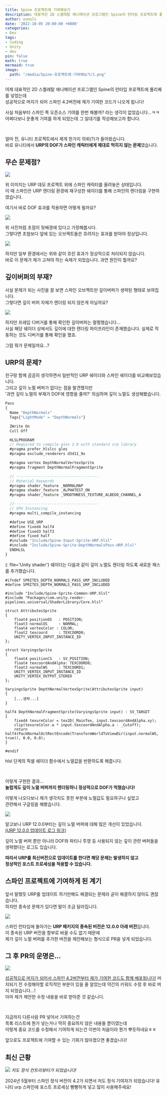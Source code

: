 ```yaml
---
title: Spine 프로젝트에 기여해보기
description: 대표적인 2D 스켈레탈 애니메이션 프로그램인 Spine의 런타임 프로젝트에 풀리퀘를 넣었는데...
author: ounols
date: '2022-10-05 20:00:00 +0800'
categories:
- Dev
tags:
- Coding
- Unity
- dev
pin: false
math: true
mermaid: true
image:
  path: "/media/Spine-프로젝트에-기여해보기/1.png"
---
```


어제 대표적인 2D 스켈레탈 애니메이션 프로그램인 Spine의 런타임 프로젝트에 풀리퀘를 넣었는데<br/>
성공적으로 머지가 되어 스파인 4.2버전에 제가 기여한 코드가 나오게 됩니다!


사실 처음부터 스파인 쪽 오픈소스 기여를 한번 해볼까? 라는 생각이 없었습니다...ㅋㅋ<br/>
어쩌다보니 운좋게 기여를 하게 되었는데 그 일대기를 작성해보고자 합니다.

<br/>


얼마 전, 유니티 프로젝트에서 제게 한가지 의뢰(?)가 들어왔습니다.<br/>
바로 유니티에서 **URP의 DOF가 스파인 캐릭터에게 제대로 먹히지 않는 문제**였습니다.

## 무슨 문제점?

![](/media/Spine-프로젝트에-기여해보기/1.png)

위 이미지는 URP 데모 프로젝트 위에 스파인 캐릭터를 올려놓은 상태입니다.<br/>
이 때 스파인은 URP 렌더링 환경에 재구성한 쉐이더를 통해 스파인의 렌더링을 구현하였습니다.

여기서 바로 DOF 효과를 적용하면 어떻게 될까요?

![](/media/Spine-프로젝트에-기여해보기/2.png)

위 사진처럼 초점이 뒷배경에 있다고 가정해봅시다.<br/>
그렇다면 초첨보다 앞에 있는 오브젝트들은 흐려지는 효과를 받아야 정상입니다.


![](/media/Spine-프로젝트에-기여해보기/3.png)

하지만 일부 환경에서는 위와 같이 흐린 효과가 정상적으로 처리되지 않습니다.<br/>
바로 이 문제가 제가 고쳐야 하는 숙제가 되었습니다. 과연 원인이 뭘까요?


## 깊이버퍼의 부재?

사실 문제가 되는 사진을 잘 보면 스파인 오브젝트만 깊이버퍼가 생략된 형태로 보여집니다.<br/>
그렇다면 깊이 버퍼 자체가 렌더링 되지 않은게 아닐까요?

![](/media/Spine-프로젝트에-기여해보기/4.png)

하지만 프레임 디버거를 통해 확인한 깊이버퍼는 멀쩡했습니다...<br/>
사실 해당 쉐이더 상에서도 깊이에 대한 렌더링 파이프라인이 존재했습니다. 실제로 작동하는 것도 디버거를 통해 확인을 했죠.

그럼 뭐가 문제일까요...?


## URP의 문제?

친구랑 함께 곰곰히 생각하면서 일반적인 URP 쉐이더와 스파인 쉐이더를 비교해보았습니다.<br/>
그리고 깊이 노멀 버퍼가 없다는 점을 발견했지만<br/>
'과연 깊이 노멀의 부재가 DOF에 영향을 줄까?' 의심하며 깊이 노멀도 생성해봤습니다.

```jsx
Pass
{
  Name "DepthNormals"
  Tags{"LightMode" = "DepthNormals"}

  ZWrite On
  Cull Off

  HLSLPROGRAM
  // Required to compile gles 2.0 with standard srp library
  #pragma prefer_hlslcc gles
  #pragma exclude_renderers d3d11_9x

  #pragma vertex DepthNormalVertexSprite
  #pragma fragment DepthNormalFragmentSprite

  // -------------------------------------
  // Material Keywords
  #pragma shader_feature _NORMALMAP
  #pragma shader_feature _ALPHATEST_ON
  #pragma shader_feature _SMOOTHNESS_TEXTURE_ALBEDO_CHANNEL_A

  //--------------------------------------
  // GPU Instancing
  #pragma multi_compile_instancing

  #define USE_URP
  #define fixed4 half4
  #define fixed3 half3
  #define fixed half
  #include "Include/Spine-Input-Sprite-URP.hlsl"
  #include "Include/Spine-Sprite-DepthNormalsPass-URP.hlsl"
  ENDHLSL
}

```
{: file='Unity shader'}
쉐이더는 다음과 같이 깊이 노멀도 렌더링 하도록 새로운 패스를 추가했습니다.

```hlsl
#ifndef SPRITES_DEPTH_NORMALS_PASS_URP_INCLUDED
#define SPRITES_DEPTH_NORMALS_PASS_URP_INCLUDED

#include "Include/Spine-Sprite-Common-URP.hlsl"
#include "Packages/com.unity.render-pipelines.universal/ShaderLibrary/Core.hlsl"

struct AttributesSprite
{
	float4 positionOS   : POSITION;
	float3 normalOS     : NORMAL;
	float4 vertexColor : COLOR;
	float2 texcoord     : TEXCOORD0;
	UNITY_VERTEX_INPUT_INSTANCE_ID
};

struct VaryingsSprite
{
	float4 positionCS   : SV_POSITION;
	float4 texcoordAndAlpha: TEXCOORD0;
	float3 normalWS     : TEXCOORD1;
	UNITY_VERTEX_INPUT_INSTANCE_ID
	UNITY_VERTEX_OUTPUT_STEREO
};

VaryingsSprite DepthNormalVertexSprite(AttributesSprite input)
{
	[...생략...]
}

half4 DepthNormalFragmentSprite(VaryingsSprite input) : SV_TARGET
{
	fixed4 texureColor = tex2D(_MainTex, input.texcoordAndAlpha.xy);
	clip(texureColor.a * input.texcoordAndAlpha.a - _Cutoff);
	return half4(PackNormalOctRectEncode(TransformWorldToViewDir(input.normalWS, true)), 0.0, 0.0);
}

#endif
```
hlsl 단계의 픽셀 쉐이더 함수에서 노멀값을 반환하도록 해줍니다.

<br>

이렇게 구현한 결과...<br/>
**놀랍게도 깊이 노멀 버퍼까지 렌더링하니 정상적으로 DOF가 먹혔습니다!**

이렇게 나오다보니 제가 생각치도 못한 부분에 노멀값도 필요하구나 싶었고<br/>
관련해서 구글링을 해봤습니다.

![](/media/Spine-프로젝트에-기여해보기/5.png)

알고보니 URP 12.0.0부터는 깊이 노멀 버퍼에 대해 많은 개선이 있었습니다.<br/>
[(URP 12.0.0 업데이트 로그 링크)](https://docs.unity3d.com/Packages/com.unity.render-pipelines.universal@12.1/changelog/CHANGELOG.html#changed-2)

깊이 노멀 버퍼 뿐만 아니라 DOF와 파티니 투영 등 사용되지 않는 깊이 관련 버퍼들을 생략했다는 로그도 있습니다.

**따라서 URP를 최신버전으로 업데이트를 한다면 해당 문제는 발생하지 않고<br/>
정상적인 포스트 프로세싱을 적용할 수 있습니다.**

## 스파인 프로젝트에 기여하게 된 계기

앞서 말했듯 URP를 업데이트 하기만해도 해결되는 문제라 굳이 해결하지 않아도 괜찮습니다.<br/>
하지만 종속성 문제가 있다면 말이 조금 달라집니다.

![](/media/Spine-프로젝트에-기여해보기/6.png)

스파인 런타임에 돌아가는 **URP 패키지의 종속된 버전은 12.0.0 아래 버전**입니다.<br/>
이 종속된 URP 버전을 함부로 바꿀 수도 없기 때문에<br/>
제가 깊이 노멀 버퍼를 추가한 버전을 제안해보는 형식으로 PR을 넣게 되었습니다.

## 그 후 PR의 운명은...

![](/media/Spine-프로젝트에-기여해보기/7.png)

[성공적으로 머지가 되어서 스파인 4.2버전부터 제가 기여한 코드도 함께 배포됩니다!](https://github.com/EsotericSoftware/spine-runtimes/pull/2164)
머지되기 전 수정해야할 로직적인 부분이 있을 줄 알았는데 약간의 키워드 수정 후 바로 머지 되었습니다...!<br/>
아마 제가 제안한 수정 내용을 바로 받아준 것 같습니다.

<br>

지금까지 다른사람 PR 넣어서 기여하는건<br/>
목록 리스트에 뭔가 넣는거나 딱히 중요하지 않은 내용들 뿐이였는데<br/>
이렇게 중요 코드를 수정해서 기여하게 되는건 이번이 처음이라 뭔가 뿌듯하네요ㅎㅎ

앞으로도 프로젝트에 기여할 수 있는 기회가 많아졌으면 좋겠습니다!

## 최신 근황
![](/media/Spine-프로젝트에-기여해보기/GMjU85EaoAA3yLi.jpg)
_저도 정식 컨트리뷰터가 되었습니다!_

2024년 5월부터 스파인 정식 버전이 4.2가 되면서 저도 정식 기여자가 되었습니다!
유니티 urp 스파인에 포스트 프로세싱 빵빵하게 넣고 많이 사용해주세요!
